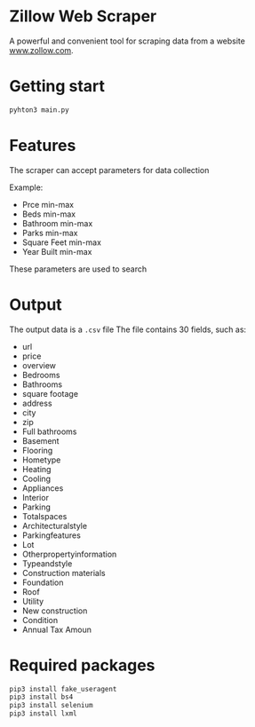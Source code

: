 # Zillow Web Scraper

A powerful and convenient tool for scraping data from a website www.zollow.com.

# Getting start
```python
pyhton3 main.py
```
# Features
The scraper can accept parameters for data collection

Example:
* Prce min-max
* Beds min-max
* Bathroom min-max
* Parks min-max
* Square Feet min-max
* Year Built min-max

These parameters are used to search

# Output

The output data is a `.csv` file
The file contains 30 fields, such as:

* url
* price
* overview
* Bedrooms
* Bathrooms
* square footage
* address
* city
* zip
* Full bathrooms
* Basement
* Flooring
* Hometype
* Heating
* Cooling
* Appliances
* Interior
* Parking
* Totalspaces
* Architecturalstyle
* Parkingfeatures
* Lot
* Otherpropertyinformation
* Typeandstyle
* Construction materials
* Foundation
* Roof
* Utility
* New construction
* Condition
* Annual Tax Amoun


# Required packages
```python
pip3 install fake_useragent
pip3 install bs4 
pip3 install selenium
pip3 install lxml
```


